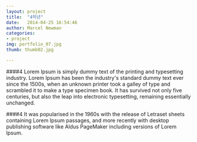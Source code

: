 ```yaml
---
layout: project
title:  "4학년"
date:   2014-04-25 16:54:46
author: Marcel Newman
categories:
- project
img: portfolio_07.jpg
thumb: thumb02.jpg

---
```

####4
Lorem Ipsum is simply dummy text of the printing and typesetting industry. Lorem Ipsum has been the industry's standard dummy text ever since the 1500s, when an unknown printer took a galley of type and scrambled it to make a type specimen book. It has survived not only five centuries, but also the leap into electronic typesetting, remaining essentially unchanged.

####4
It was popularised in the 1960s with the release of Letraset sheets containing Lorem Ipsum passages, and more recently with desktop publishing software like Aldus PageMaker including versions of Lorem Ipsum.

